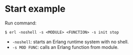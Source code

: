 # Start example

Run command:

    $ erl -noshell -s <MODULE> <FUNCTION> -s init stop

* `-noshell`: starts an Erlang runtime system with no shell.
* `-s MOD FUNC`: calls an Erlang function from module.